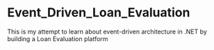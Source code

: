 # Event_Driven_Loan_Evaluation
This is my attempt to learn about event-driven architecture in .NET by building a Loan Evaluation platform
